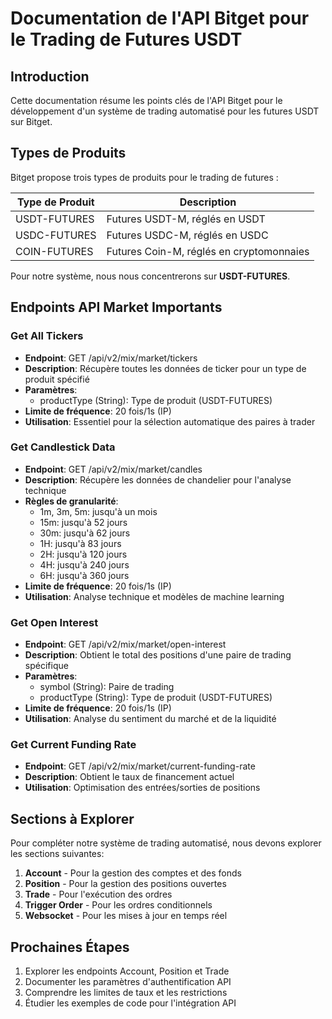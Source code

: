 # Documentation de l'API Bitget pour le Trading de Futures USDT

## Introduction

Cette documentation résume les points clés de l'API Bitget pour le développement d'un système de trading automatisé pour les futures USDT sur Bitget.

## Types de Produits

Bitget propose trois types de produits pour le trading de futures :

| Type de Produit | Description |
| --- | --- |
| USDT-FUTURES | Futures USDT-M, réglés en USDT |
| USDC-FUTURES | Futures USDC-M, réglés en USDC |
| COIN-FUTURES | Futures Coin-M, réglés en cryptomonnaies |

Pour notre système, nous nous concentrerons sur **USDT-FUTURES**.

## Endpoints API Market Importants

### Get All Tickers
- **Endpoint**: GET /api/v2/mix/market/tickers
- **Description**: Récupère toutes les données de ticker pour un type de produit spécifié
- **Paramètres**:
  - productType (String): Type de produit (USDT-FUTURES)
- **Limite de fréquence**: 20 fois/1s (IP)
- **Utilisation**: Essentiel pour la sélection automatique des paires à trader

### Get Candlestick Data
- **Endpoint**: GET /api/v2/mix/market/candles
- **Description**: Récupère les données de chandelier pour l'analyse technique
- **Règles de granularité**:
  - 1m, 3m, 5m: jusqu'à un mois
  - 15m: jusqu'à 52 jours
  - 30m: jusqu'à 62 jours
  - 1H: jusqu'à 83 jours
  - 2H: jusqu'à 120 jours
  - 4H: jusqu'à 240 jours
  - 6H: jusqu'à 360 jours
- **Limite de fréquence**: 20 fois/1s (IP)
- **Utilisation**: Analyse technique et modèles de machine learning

### Get Open Interest
- **Endpoint**: GET /api/v2/mix/market/open-interest
- **Description**: Obtient le total des positions d'une paire de trading spécifique
- **Paramètres**:
  - symbol (String): Paire de trading
  - productType (String): Type de produit (USDT-FUTURES)
- **Limite de fréquence**: 20 fois/1s (IP)
- **Utilisation**: Analyse du sentiment du marché et de la liquidité

### Get Current Funding Rate
- **Endpoint**: GET /api/v2/mix/market/current-funding-rate
- **Description**: Obtient le taux de financement actuel
- **Utilisation**: Optimisation des entrées/sorties de positions

## Sections à Explorer

Pour compléter notre système de trading automatisé, nous devons explorer les sections suivantes:

1. **Account** - Pour la gestion des comptes et des fonds
2. **Position** - Pour la gestion des positions ouvertes
3. **Trade** - Pour l'exécution des ordres
4. **Trigger Order** - Pour les ordres conditionnels
5. **Websocket** - Pour les mises à jour en temps réel

## Prochaines Étapes

1. Explorer les endpoints Account, Position et Trade
2. Documenter les paramètres d'authentification API
3. Comprendre les limites de taux et les restrictions
4. Étudier les exemples de code pour l'intégration API
